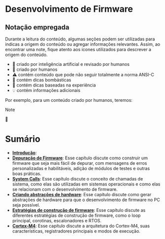 # Desenvolvimento de Firmware

## Notação empregada

Durante a leitura do conteúdo, algumas seções podem ser utilizadas para indicas a origem do conteúdo ou agregar informações relevantes. Assim, ao encontrar uma note, fique atento aos ícones utilizados para descrever a origem do conteúdo. 

* :robot: criado por inteligência artificial e revisado por humanos
* :brain: criado por humanos
* :warning: contém conteúdo que pode não seguir totalmente a norma ANSI-C
* :exploding_head: contém dicas bombásticas
* :older_man: contém dicas baseadas na experiência
* :bulb: contém informações adicionais

Por exemplo, para um conteúdo criado por humanos, teremos:

> [!NOTE]
> :brain: 

# Sumário

* **[Introdução]()**:
* **[Depuração de Firmware](./debugging.md)**: Esse capítulo discute como construir um firmware que seja mais fácil de depurar, com mensagens de erros personalizadas e habilitáveis, adição de módulos de testes e outras boas práticas.
* **[System Calls](./systemcalls.md)**: Esse capítulo discute o conceito de chamadas de sistema, como elas são utilizadas em sistemas operacionais e como elas se relacionam com o desenvolvimento de firmware.
* **[Criando abstrações de hardware](./hwsimul.md)**: Esse capítulo discute como gerar abstrações de hardware para que o desenvolvimento de firmware no PC seja possível.
* **[Estratégias de construção de firmware](./firmwarestrategies.md)**: Esse capítulo discute as diferentes estratégias de construção de firmware, como o loop principal, corotinas, escalonadores e RTOS.
* **[Cortex-M4](./cortexm.md)**: Esse capítulo discute a arquitetura do Cortex-M4, suas características, registradores principais e modos de execução.




<!--  Emojis: https://awes0mem4n.github.io/emojis-github.html -->
